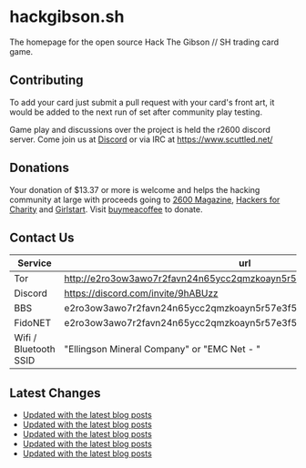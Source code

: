 # hackgibson.sh
The homepage for the open source Hack The Gibson // SH trading card game.


## Contributing

To add your card just submit a pull request with your card's front art, it would be added to the next run of set after community play testing.

Game play and discussions over the project is held the r2600 discord server. Come join us at [Discord](https://discord.com/invite/9hABUzz) or via IRC at https://www.scuttled.net/


## Donations

Your donation of $13.37 or more is welcome and helps the hacking community at large with proceeds going to [2600 Magazine](https://2600.com/), [Hackers for Charity](https://hackersforcharity.org) and [Girlstart](https://girlstart.org).  Visit [buymeacoffee](https://www.buymeacoffee.com/hackgibson.sh) to donate.


## Contact Us

Service | url
-|-
Tor | http://e2ro3ow3awo7r2favn24n65ycc2qmzkoayn5r57e3f56nvjwdcgg32ad.onion
Discord | https://discord.com/invite/9hABUzz
BBS | e2ro3ow3awo7r2favn24n65ycc2qmzkoayn5r57e3f56nvjwdcgg32ad.onion:23
FidoNET | e2ro3ow3awo7r2favn24n65ycc2qmzkoayn5r57e3f56nvjwdcgg32ad.onion:24554
Wifi / Bluetooth SSID | "Ellingson Mineral Company" or "EMC Net - <fidonet address>"

## Latest Changes
<!-- BLOG-POST-LIST:START -->
- [Updated with the latest blog posts](https://github.com/DFW2600/hackgibson.sh/commit/39e1b5d793bfc7642bc0e757d31641c1f57b9d6f)
- [Updated with the latest blog posts](https://github.com/DFW2600/hackgibson.sh/commit/b396250da728a3f2691c46ff93cbb9dae3328cae)
- [Updated with the latest blog posts](https://github.com/DFW2600/hackgibson.sh/commit/bdd47bacbe4a8a20283ba8f328a3e7b341e7a421)
- [Updated with the latest blog posts](https://github.com/DFW2600/hackgibson.sh/commit/316a5a62b4b37f89ef11fd56f97bc6a6c09abb7a)
- [Updated with the latest blog posts](https://github.com/DFW2600/hackgibson.sh/commit/aab7de9d184557efce0782d219baf37b7d9a1b36)
<!-- BLOG-POST-LIST:END -->
